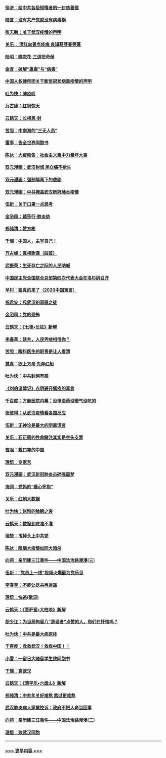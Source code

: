 #### [徐济：给中共各级知情者的一封劝善信](../pages/nsc993/n11868561.md?t=02142244) 
#### [陆言：没有共产党就没有病毒祸](../pages/nsc993/n11868232.md?t=02142244) 
#### [张志鹏：关于武汉疫情的声明](../pages/nsc993/n11867182.md?t=02142244) 
#### [关乐： 漂红向善克疫病 良知萌芽春笋蓬](../pages/nsc993/n11865710.md?t=02142244) 
#### [陆明：蝶恋花‧三退把命保](../pages/nsc993/n11865673.md?t=02142244) 
#### [金言：破解“蛊毒”与“病毒”](../pages/nsc993/n11864103.md?t=02142244) 
#### [中国人权律师团关于新型冠状病毒疫情的声明](../pages/nsc993/n11864249.md?t=02142244) 
#### [吐为快：肺疫叹](../pages/nsc993/n11864027.md?t=02142244) 
#### [万古缘：红祸惊天](../pages/nsc993/n11864079.md?t=02142244) 
#### [云鹤天：长相思‧封](../pages/nsc993/n11864006.md?t=02142244) 
#### [苦胆：中南海的“三无人员”](../pages/nsc993/n11862997.md?t=02142244) 
#### [雷亭：告全世界同胞书](../pages/nsc993/n11862572.md?t=02142244) 
#### [陈达：大疫昭告：社会主义集中力量坏大事](../pages/nsc993/n11859419.md?t=02142244) 
#### [双元漫画：武汉封城 民众痛不欲生](../pages/nsc993/n11859287.md?t=02142244) 
#### [双元漫画：强制隔离下的悲剧](../pages/nsc993/n11859244.md?t=02142244) 
#### [双元漫画：中共掩盖武汉新冠肺炎疫情](../pages/nsc993/n11858249.md?t=02142244) 
#### [伍新：关于口罩一点思考](../pages/nsc993/n11859195.md?t=02142244) 
#### [金浴凤：踏莎行‧肺炎劫](../pages/nsc993/n11858227.md?t=02142244) 
#### [郑纯清：赞方彬](../pages/nsc993/n11856803.md?t=02142244) 
#### [千瑞；中国人，主宰自己！](../pages/nsc993/n11856793.md?t=02142244) 
#### [万古缘：真相歌谣（四首）](../pages/nsc993/n11856263.md?t=02142244) 
#### [武振荣：生死存亡之际的人民呐喊](../pages/nsc993/n11856256.md?t=02142244) 
#### [中国民主党全国联合总部第四次代表大会在洛杉矶召开](../pages/nsc993/n11856344.md?t=02142244) 
#### [羊村：狼真的来了（2020中国寓言）](../pages/nsc993/n11856229.md?t=02142244) 
#### [祝君安：斥武汉的邪恶之徒](../pages/nsc993/n11855861.md?t=02142244) 
#### [金浴凤：党的恐怖](../pages/nsc993/n11855849.md?t=02142244) 
#### [云鹤天：《七律▪长征》新解](../pages/nsc993/n11855479.md?t=02142244) 
#### [李春草：妖共，人民凭啥相信你？](../pages/nsc993/n11855196.md?t=02142244) 
#### [苦胆：眼科医生的职责是让人看清](../pages/nsc993/n11853840.md?t=02142244) 
#### [慧真：欲上方舟 先弃红船](../pages/nsc993/n11853483.md?t=02142244) 
#### [吐为快：中共封网有感](../pages/nsc993/n11852575.md?t=02142244) 
#### [《刘伯温碑记》点明避开瘟疫的真言](../pages/nsc993/n11852128.md?t=02142244) 
#### [千百度：方舱医院内幕：没电没药没暖气没吃的](../pages/nsc993/n11850211.md?t=02142244) 
#### [张彼得：从武汉疫情看各国反应](../pages/nsc993/n11850102.md?t=02142244) 
#### [伍新：无神论是最大的阴毒谎言](../pages/nsc993/n11846129.md?t=02142244) 
#### [关乐：石正丽的性命赌注其实是空头支票](../pages/nsc993/n11846109.md?t=02142244) 
#### [苦胆：戴口罩的中国](../pages/nsc993/n11845576.md?t=02142244) 
#### [理悟：专家苦](../pages/nsc993/n11845564.md?t=02142244) 
#### [双元漫画：武汉新冠肺炎击碎强国梦](../pages/nsc993/n11843320.md?t=02142244) 
#### [海网：党妈的“瘟心怀抱”](../pages/nsc993/n11840740.md?t=02142244) 
#### [关乐：红朝大数据](../pages/nsc993/n11840675.md?t=02142244) 
#### [吐为快：赵粉的肺腑之哀](../pages/nsc993/n11840618.md?t=02142244) 
#### [云鹤天：数据到底准不准](../pages/nsc993/n11840325.md?t=02142244) 
#### [理悟：甩掉头上中共党](../pages/nsc993/n11838826.md?t=02142244) 
#### [陈达：隐瞒大疫情如同大暗杀](../pages/nsc993/n11838771.md?t=02142244) 
#### [向莉：亲历建三江事件——中国法治路漫漫(三)](../pages/nsc993/n11831825.md?t=02142244) 
#### [伍新：“党员上一线”视频火爆最为党乐见](../pages/nsc993/n11838200.md?t=02142244) 
#### [李春草：不能让妖共再逍遥](../pages/nsc993/n11838102.md?t=02142244) 
#### [理悟：快逃(歌词)](../pages/nsc993/n11838083.md?t=02142244) 
#### [云鹤天：《菩萨蛮▪大柏地》新解](../pages/nsc993/n11838059.md?t=02142244) 
#### [胡少江：为当局拘留八“造谣者”点赞的人，你们在忏悔吗？](../pages/nsc993/n11836801.md?t=02142244) 
#### [吐为快：中共是最大病原体](../pages/nsc993/n11836748.md?t=02142244) 
#### [千百度：救救武汉！救救中国！！](../pages/nsc993/n11836145.md?t=02142244) 
#### [小雪：一留日大陆留学生致同胞书](../pages/nsc993/n11834624.md?t=02142244) 
#### [千瑞：哀武汉](../pages/nsc993/n11833647.md?t=02142244) 
#### [云鹤天：《清平乐▪六盘山》新解](../pages/nsc993/n11833611.md?t=02142244) 
#### [郑纯清：中共年关好难熬 熬过更难熬](../pages/nsc993/n11833489.md?t=02142244) 
#### [武汉肺炎病人家属控诉：政府不把人命当回事](../pages/nsc993/n11833205.md?t=02142244) 
#### [向莉：亲历建三江事件——中国法治路漫漫(二)](../pages/nsc993/n11829102.md?t=02142244) 
#### [理悟：致武汉同胞](../pages/nsc993/n11831522.md?t=02142244) 

----
#### [ >>> 更早内容 <<< ](../indexes/nsc993-earlier.md)
